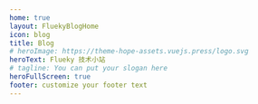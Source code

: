 ```yaml
---
home: true
layout: FluekyBlogHome
icon: blog
title: Blog
# heroImage: https://theme-hope-assets.vuejs.press/logo.svg
heroText: Flueky 技术小站
# tagline: You can put your slogan here
heroFullScreen: true
footer: customize your footer text
---
```


